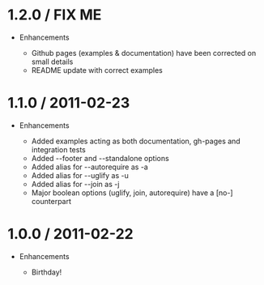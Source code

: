 # 1.2.0 / FIX ME

* Enhancements

  * Github pages (examples & documentation) have been corrected on small details
  * README update with correct examples

# 1.1.0 / 2011-02-23

* Enhancements

  * Added examples acting as both documentation, gh-pages and integration tests
  * Added --footer and --standalone options
  * Added alias for --autorequire as -a
  * Added alias for --uglify as -u
  * Added alias for --join as -j
  * Major boolean options (uglify, join, autorequire) have a [no-] counterpart

# 1.0.0 / 2011-02-22

* Enhancements

  * Birthday!
